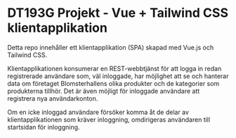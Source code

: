 # DT193G Projekt - Vue + Tailwind CSS klientapplikation
Detta repo innehåller ett klientapplikation (SPA) skapad med Vue.js och Tailwind CSS.

Klientapplikationen konsumerar en REST-webbtjänst för att logga in redan registrerade användare som, väl inloggade, har möjlighet att se och hanterar data om företaget Blomsterhallens olika produkter och de kategorier som produkterna tillhör. Det är även möjligt för inloggade användare att registrera nya användarkonton. 

Om en icke inloggad användare försöker komma åt de delar av klientapplikationen som kräver inloggning, omdirigeras användaren till startsidan för inloggning.